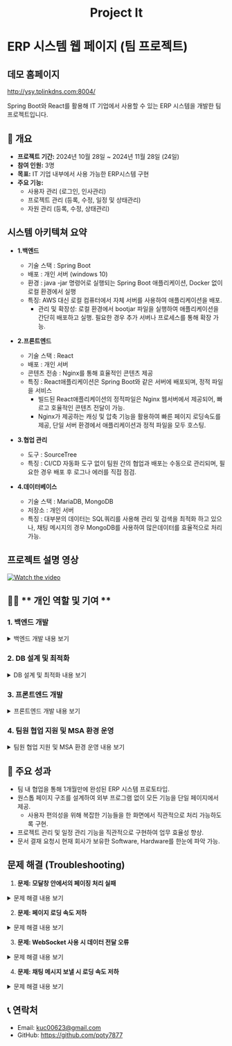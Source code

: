 <h1  align='center'>Project It</h1>

# ERP 시스템 웹 페이지 (팀 프로젝트)

## 데모 홈페이지
http://ysy.tplinkdns.com:8004/

Spring Boot와 React를 활용해 IT 기업에서 사용할 수 있는 ERP 시스템을 개발한 팀 프로젝트입니다.  

## 🚩 개요
- **프로젝트 기간:** 2024년 10월 28일 ~ 2024년 11월 28일 (24일)
- **참여 인원:** 3명
- **목표:** IT 기업 내부에서 사용 가능한 ERP시스템 구현
- **주요 기능:**
  - 사용자 관리 (로그인, 인사관리)
  - 프로젝트 관리 (등록, 수정, 일정 및 상태관리)
  - 자원 관리 (등록, 수정, 상태관리)

## 시스템 아키텍쳐 요약
- **1.백엔드**
  - 기술 스택 : Spring Boot
  - 배포 : 개인 서버 (windows 10)
  - 환경 : java -jar 명령어로 실행되는 Spring Boot 애플리케이션, Docker 없이 로컬 환경에서 실행
  - 특징: AWS 대신 로컬 컴퓨터에서 자체 서버를 사용하여 애플리케이션을 배포.
    -  관리 및 확장성: 로컬 환경에서 bootjar 파일을 실행하여 애플리케이션을 간단히 배포하고 실행. 필요한 경우 추가 서버나 프로세스를 통해 확장 가능.

- **2.프론트엔드**
  - 기술 스택 : React
  - 배포 : 개인 서버
  - 콘텐츠 전송 : Nginx를 통해 효율적인 콘텐츠 제공
  - 특징 : React애플리케이션은 Spring Boot와 같은 서버에 배포되며, 정적 파일을 서비스
    - 빌드된 React애플리케이션의 정적파일은 Nginx 웹서버에서 제공되어, 빠르고 호율적인 콘텐츠 전달이 가능.
    - Nginx가 제공하는 캐싱 및 압축 기능을 활용하여 빠른 페이지 로딩속도를 제공, 단일 서버 환경에서 애플리케이션과 정적 파일을 모두 호스팅.
   
- **3.협업 관리**
  - 도구 : SourceTree
  - 특징 : CI/CD 자동화 도구 없이 팀원 간의 협업과 배포는 수동으로 관리되며, 필요한 경우 배포 후 로그나 에러를 직접 점검.
 
- **4.데이터베이스**
  - 기술 스택 : MariaDB, MongoDB
  - 저장소 : 개인 서버
  - 특징 : 대부분의 데이터는 SQL쿼리를 사용해 관리 및 검색을 최적화 하고 있으나, 채팅 메시지의 경우 MongoDB를 사용하여 많은데이터를 효율적으로 처리가능.

## 프로젝트 설명 영상
[![Watch the video](https://img.youtube.com/vi/cYiKhlWzpkM/0.jpg)](https://www.youtube.com/watch?v=cYiKhlWzpkM)

## 🙋‍♂️ ** 개인 역할 및 기여 **
### 1. **백엔드 개발**
<details>
<summary>백엔드 개발 내용 보기</summary>
<ul>
    <li>**Spring Boot**와 JPA를 활용해 RESTful API를 설계 및 구현.</li>
    <li>프로젝트 CRUD 및 상태 관리 API</li>
    <li>프로젝트 이슈 CRUD 및 상태 관리 API</li>
    <li>캘린더 이벤트 처리 API</li>
    <li>채팅방, 채팅참가인원 관리 API</li>
    <li>결재 요청 문서 CRUD 및 상태 관리 API</li>
    <li>고객사 CRUD 및 상태 관리 API</li>
    <li>프로젝트 이슈 및 결재 요청에 대한 알림 이벤트 처리 API</li>
</ul>
</details>

### 2. **DB 설계 및 최적화**
<details>
<summary>DB 설계 및 최적화 내용 보기</summary>
<ul>
    <li>MariaDB를 사용하여 데이터베이스를 설계.</li>
    <li>프로젝트, 프로젝트 참여인원, 일정, 프로젝트 이슈, 고객사 데이터 테이블 구조 설계</li>
    <li>효율적인 쿼리 작성을 위한 인덱스 추가</li>
    <li>MongoDB를 사용하여 채팅메시지 데이터 관리.</li>
    <li>메시지의 경우 실시간으로 많은 양의 데이터가 조회되고 추가 되기 때문에 DB 따로 분리.</li>
</ul>
</details>

### 3. **프론트엔드 개발**
<details>
<summary>프론트엔드 개발 내용 보기</summary>
<ul>
    <li>**React**를 활용해 ERP 웹 애플리케이션의 사용자 인터페이스(UI)를 개발.</li>
    <li>**프로젝트 관리 페이지**: 프로젝트 등록/수정 및 상태 관리를 위한 UI 개발.</li>
    <li>**프로젝트 이슈 관리 페이지**: 프로젝트 이슈 등록/수정 및 상태 관리를 위한 UI 개발.</li>
    <li>**캘린더 기능**: Full-Calendar 라이브러리 활용한 일정 관리 화면 구현.</li>
    <li>**채팅방 기능**: WebSocket을 활용한 채팅방 기능 및 화면 구현.</li>
    <li>**문서 기능**: 문서 등록/수정 및 상태 관리를 위한 UI 개발.</li>
    <li>**고객사 기능**: 고객사 등록/수정 및 상태 관리를 위한 UI 개발.</li>
    <li>**Axios**를 사용 API와의 데이터 연동을 위한 비동기 요청 처리.</li>
    <li>**ReactStrap** 으로 UI 구성 및 반응형 디자인 적용.</li>
</ul>
</details>

### 4. **팀원 협업 지원 및 MSA 환경 운영**
<details>
<summary>팀원 협업 지원 및 MSA 환경 운영 내용 보기</summary>
<ul>
    <li>API연동과 데이터 테스트를 통해 팀원 간 협업 원활화.</li>
    <li>**MSA 아키텍처** 를 기반으로 총 6개의 서버(DB 2개, BackEnd 3개, FrontEnd 1개) 운영:</li>
    <ul>
        <li>백엔드 서비스를 분리하여 유지보수 및 확장성 강화.</li>
        <li>각 서비스 간 RestFul API를 통해 통신.</li>
    </ul>
    <li>**SourceTree**를 활용한 Git 버전 관리 및 배포 지원:</li>
    <ul>
        <li>백엔드와 프론트 엔드 코드를 효율적으로 관리하여 팀원의 작업 충돌 최소화.</li>
        <li>Git 브랜치 전략(예: `Project`, `license`, `member`)을 적용하여 코드 품질 유지.</li>
        <li>릴리스 버전 태그를 통해 주요 업데이트 이력을 체계적으로 관리.</li>
        <li>배포 전 테스트 완료 후, 수동으로 변경 사항을 병합하고 운영 서버에 배포.</li>
    </ul>
</ul>
</details>

## 🎯 주요 성과
- 팀 내 협업을 통해 1개월만에 완성된 ERP 시스템 프로토타입.
- 원스톱 페이지 구조를 설계하여 외부 프로그램 없이 모든 기능을 단일 페이지에서 제공.
    - 사용자 편의성을 위해 복잡한 기능들을 한 화면에서 직관적으로 처리 가능하도록 구현.
- 프로젝트 관리 및 일정 관리 기능을 직관적으로 구현하여 업무 효율성 향상.
- 문서 결재 요청시 현재 회사가 보유한 Software, Hardware를 한눈에 파악 가능.
## 문제 해결 (Troubleshooting)

1. **문제: 모달창 안에서의 페이징 처리 실패**
<details>
  <summary>문제 해결 내용 보기</summary>
  <ul>
    <li><strong>발생 원인:</strong> route와 url이 없어 페이징처리가 안되고있음.</li>
    <li><strong>해결 방법:</strong> 
      <ul>
        <li>react의 특성을 이용해 실제 페이지 이동이 아닌 데이터만 갈아끼우는 형식으로 변경.</li>
        <li>페이지 버튼 클릭 시 API를 통해 해당 페이지의 데이터를 불러와 표시.</li>
        <li>검색기능은 빠른 처리를 위해 페이징된 데이터가 아닌 리스트 API를 이용해 한 번에 필터링하는 형식으로 변경.</li>
      </ul>
    </li>
    <li><strong>결과:</strong> 검색기능과 페이징처리 둘 다 작동.</li>
  </ul>
</details>

2. **문제: 페이지 로딩 속도 저하**
<details>
  <summary>문제 해결 내용 보기</summary>
  <ul>
    <li><strong>발생 원인:</strong> 프론트엔드의 비효율적인 API 호출. 팀장, 작성자 이름을 표시할 때 데이터베이스에 저장되어 있지 않아 API를 통해 페이지당 10개의 API 호출이 이루어지고 있음.</li>
    <li><strong>해결 방법:</strong> 프로젝트 테이블에 작성자 이름을 추가하여 페이지 로딩시간 단축.</li>
    <li><strong>결과:</strong> 페이지 로딩 시간이 3초 → 1초로 단축.</li>
  </ul>
</details>

3. **문제: WebSocket 사용 시 데이터 전달 오류**
<details>
  <summary>문제 해결 내용 보기</summary>
  <ul>
    <li><strong>발생 원인:</strong> 채팅 메시지를 보낸 시간은 LocalDateTime 타입. ObjectMapper 사용 시 이 타입은 Json으로 직렬화, 역직렬화가 불가.</li>
    <li><strong>해결 방법:</strong> jackson-datatype-jsr310 의존성 추가 후 DTO에 @JsonSerialize, @JsonDeserialize 추가.</li>
    <li><strong>결과:</strong> 오류 없이 직렬화, 역직렬화 작동.</li>
  </ul>
</details>

4. **문제: 채팅 메시지 보낼 시 로딩 속도 저하**
<details>
  <summary>문제 해결 내용 보기</summary>
  <ul>
    <li><strong>발생 원인:</strong> 채팅 메시지를 보낼 때마다, 채팅방에 있는 메시지 전체를 다시 불러오고 있음.</li>
    <li><strong>해결 방법:</strong>
      <ul>
        <li>처음 채팅방 오픈 시에만 전체 메시지를 불러오도록 변경.</li>
        <li>이후 채팅 메시지를 보내면 이미 셋팅되어 있는 전체 메시지에 보낸 메시지만 추가함.</li>
        <li>메시지 보낼 때 POST 방식으로 저장하고 GET 방식으로 전체 메시지를 불러와 리로드하는 방식에서, 보낸 메시지만 추가해 보여주는 방식으로 변경.</li>
      </ul>
    </li>
    <li><strong>결과:</strong> 채팅방 로딩 시간이 1초 → 0.2초로 단축.</li>
  </ul>
</details>

  
## 📞 연락처
- Email: kuc00623@gmail.com
- GitHub: https://github.com/poty7877

